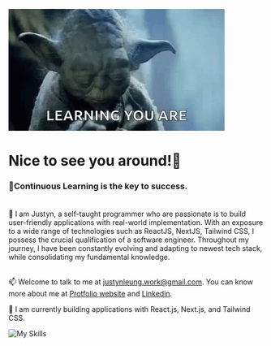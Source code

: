 ![](https://github.com/justynleung/justynleung/blob/main/asset/yoda-star-wars.gif)
# Nice to see you around!👋  <br>
### 🌱Continuous Learning is the key to success. <br><br>
💬 I am Justyn, a self-taught programmer who are passionate is to build user-friendly applications with real-world implementation. With an exposure to a wide range of technologies such as ReactJS, NextJS, Tailwind CSS, I possess the crucial qualification of a software engineer. Throughout my journey, I have been constantly evolving and adapting to newest tech stack, while consolidating my fundamental knowledge.<br><br>

📫 Welcome to talk to me at justynleung.work@gmail.com. You can know more about me at <a href='https://justynleung.github.io/'>Protfolio website</a> and <a href='www.linkedin.com/in/leungchoshing'>Linkedin</a>.

🔭 I am currently building applications with React.js, Next.js, and Tailwind CSS.

![My Skills](https://skills.thijs.gg/icons?i=react,ts,mongodb,nextjs,nodejs,tailwind,js,git,html,css)

<!--
**justynleung/justynleung** is a ✨ _special_ ✨ repository because its `README.md` (this file) appears on your GitHub profile.

Here are some ideas to get you started:

- 🔭 I’m currently working on ...
- 🌱 I’m currently learning ...
- 👯 I’m looking to collaborate on ...
- 🤔 I’m looking for help with ...
- 💬 Ask me about ...
- 📫 How to reach me: ...
- 😄 Pronouns: ...
- ⚡ Fun fact: ...
-->
